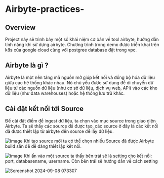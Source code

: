 # Airbyte-practices-
## Overview
Project này sẽ trình bày một số khái niệm cơ bản về tool airbyte, hướng dẫn tính năng khi sử dựng airbyte. Chương trình trong demo được triển khai trên k8s của google cloud cùng với postgree database đặt trong vpc. 
## Airbyte là gì ?
Airbyte là một nền tảng mã nguồn mở giúp kết nối và đồng bộ hóa dữ liệu giữa các hệ thống khác nhau. Nó chủ yếu được sử dụng để di chuyển dữ liệu từ các nguồn dữ liệu (như cơ sở dữ liệu, dịch vụ web, API) vào các kho dữ liệu (như data warehouses) hoặc hệ thống lưu trữ khác.

## Cài đặt kết nối tới Source 
Để cài đặt điểm để ingest dữ liệu, ta chọn vào mục source trong giao diện Airbyte. Ta sẽ thấy các source đã được tạo, các source ở đây là các kết nối đã được thiết lập từ airbyte đến source để lấy dữ liệu. 

![image](https://github.com/user-attachments/assets/129235a9-3569-42f2-8d77-d77fe2fe4500)
Khi tạo source mới ta có thể chọn nhiều Source đã được Airbyte build sẵn để dễ dàng thiết lập kết nối. 

![image](https://github.com/user-attachments/assets/04c8eed2-87ba-44d1-8ba9-01f945ec156d)
Khi ấn vào một source ta thấy bên trái sẽ là setting cho kết nối: port, databasename, username. Còn bên trái sẽ hướng dẫn về cách setting

![Screenshot 2024-09-08 073307](https://github.com/user-attachments/assets/335b3442-b352-4c84-a26d-1e03a0266103)

